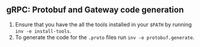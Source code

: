## gRPC: Protobuf and Gateway code generation

1. Ensure that you have the all the tools installed in your `$PATH` by running `inv -e install-tools`.
2. To generate the code for the `.proto` files run `inv -e protobuf.generate`.
